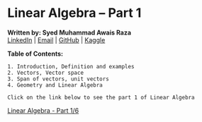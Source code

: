 # Linear Algebra – Part 1  
**Written by: Syed Muhammad Awais Raza**  
[LinkedIn](https://www.linkedin.com/in/syed-muhammad-awais-raza-905317278/) | [Email](mailto:awaisraza5424@gmail.com) | [GitHub](https://github.com/awai1s) | [Kaggle](https://www.kaggle.com/awais5424) 


**Table of Contents:**

    1. Introduction, Definition and examples  
    2. Vectors, Vector space  
    3. Span of vectors, unit vectors  
    4. Geometry and Linear Algebra 
    
`Click on the link below to see the part 1 of Linear Algebra`    

[Linear Algebra - Part 1/6](https://www.linkedin.com/feed/update/urn:li:activity:7238966565902123008?utm_source=share&utm_medium=member_desktop)
